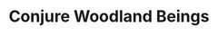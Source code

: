 ---
title: "Conjure Woodland Beings"
index:
  - conjure-woodland-beings
permalink: /spells/conjure-woodland-beings/
tags:
  - Spell
  - 4th Level
  - Conjuration
available_for:
  - Druid
  - Ranger
level: "4th Level"
school: "Conjuration"
range: "60 ft"
comp:
  - V
  - S
  - M
material: "one holly berry per creature summoned."
duration: "1 Hour"
concentration: true
description: |
  You summon fey creatures that appear in unoccupied spaces that you can see within range. Choose one of the following options for what appears:

  - One fey creature of challenge rating 2 or lower

  - Two fey creatures of challenge rating 1 or lower

  - Four fey creatures of challenge rating 1/2 or lower

  - Eight fey creatures of challenge rating 1/4 or lower

  A summoned creature disappears when it drops to 0 hit points or when the spell ends.

  The summoned creatures are friendly to you and your companions. Roll initiative for the summoned creatures as a group, which have their own turns. They obey any verbal commands that you issue to them (no action required by you). If you don't issue any commands to them, they defend themselves from hostile creatures, but otherwise take no actions.

  The GM has the creatures' statistics.

  **At higher levels.** When you cast this spell using certain higher-level spell slots, you choose one of the summoning options above, and more creatures appear: twice as many with a 6th-level slot and three times as many with an 8th-level slot.
excerpt: "You summon fey creatures that appear in unoccupied spaces that you can see within range."
source: "Basic Rules"
---